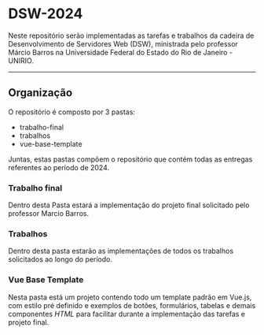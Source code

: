 # DSW-2024

Neste repositório serão implementadas as tarefas e trabalhos da cadeira de Desenvolvimento de Servidores Web (DSW), ministrada pelo professor Márcio Barros na Universidade Federal do Estado do Rio de Janeiro - UNIRIO.

---

## Organização

O repositório é composto por 3 pastas:

- trabalho-final
- trabalhos
- vue-base-template

Juntas, estas pastas compõem o repositório que contém todas as entregas referentes ao período de 2024.

### Trabalho final

Dentro desta Pasta estará a implementação do projeto final solicitado pelo professor Marcio Barros.

### Trabalhos

Dentro desta pasta estarão as implementações de todos os trabalhos solicitados ao longo do período.

### Vue Base Template

Nesta pasta está um projeto contendo todo um template padrão em Vue.js, com estilo pré definido e exemplos de botões, formulários, tabelas e demais componentes _HTML_ para facilitar durante a implementação das tarefas e projeto final.
